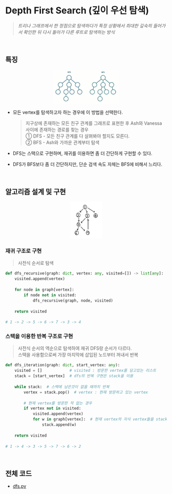 # Depth First Search (깊이 우선 탐색)

> *트리나 그래프에서 한 정점으로 탐색하다가 특정 상황에서 최대한 깊숙히 들어가서 확인한 뒤 다시 돌아가 다른 루트로 탐색하는 방식*

<br>

## 특징

<p align="center">
  <img src = "./img/dfs_1.gif" width="40%" alt="dfs_1">
</p>

* 모든 vertex를 탐색하고자 하는 경우에 이 방법을 선택한다.
  > 지구상에 존재하는 모든 친구 관계를 그래프로 표현한 후 Ash와 Vanessa 사이에 존재하는 경로를 찾는 경우  
  > ① DFS - 모든 친구 관계를 다 살펴봐야 할지도 모른다.  
  > ② BFS - Ash와 가까운 관계부터 탐색  

* DFS는 스택으로 구현하며, 재귀를 이용하면 좀 더 간단하게 구현할 수 있다.

* DFS가 BFS보다 좀 더 간단하지만, 단순 검색 속도 자체는 BFS에 비해서 느리다.

<br>

## 알고리즘 설계 및 구현

<p align="center">
  <img src = "./img/dfs_2.png" width="20%" alt="dfs_2">
</p>

### 재귀 구조로 구현
> 사전식 순서로 탐색

```python
def dfs_recursive(graph: dict, vertex: any, visited=[]) -> list[any]:
    visited.append(vertex)
    
    for node in graph[vertex]:
        if node not in visited:
            dfs_recursive(graph, node, visited)
    
    return visited

# 1 -> 2 -> 5 -> 6 -> 7 -> 3 -> 4
```

### 스택을 이용한 반복 구조로 구현
> 사전식 순서의 역순으로 탐색하여 재귀 DFS랑 순서가 다르다.  
> 스택을 사용함으로써 가장 마지막에 삽입된 노드부터 꺼내서 반복

```python
def dfs_iteration(graph: dict, start_vertex: any):
    visited = []            # visited : 방문한 vertex를 담고있는 리스트
    stack = [start_vertex]  # dfs의 반복 구현은 stack을 이용
    
    while stack:  # 스택에 남은것이 없을 때까지 반복
        vertex = stack.pop()  # vertex : 현재 방문하고 있는 vertex
        
        # 현재 vertex를 방문한 적 없는 경우
        if vertex not in visited:
            visited.append(vertex)
            for w in graph[vertex]:  # 현재 vertex의 자식 vertex들을 stack에 추가
                stack.append(w)
    
    return visited

# 1 -> 4 -> 3 -> 5 -> 7 -> 6 -> 2
```

<br>

## 전체 코드
- [dfs.py](./src/dfs.py)